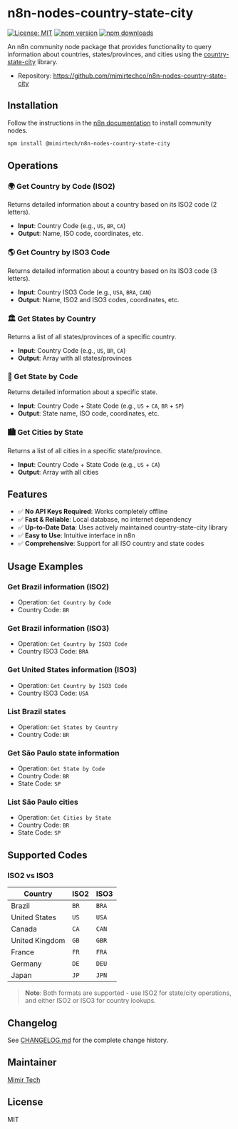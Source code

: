 # n8n-nodes-country-state-city

[![License: MIT](https://img.shields.io/badge/License-MIT-yellow.svg)](https://opensource.org/licenses/MIT)
[![npm version](https://badge.fury.io/js/@mimirtech%2Fn8n-nodes-country-state-city.svg)](https://badge.fury.io/js/@mimirtech%2Fn8n-nodes-country-state-city)
[![npm downloads](https://img.shields.io/npm/dm/@mimirtech/n8n-nodes-country-state-city)](https://www.npmjs.com/package/@mimirtech/n8n-nodes-country-state-city)

An n8n community node package that provides functionality to query information about countries, states/provinces, and cities using the [country-state-city](https://github.com/dr5hn/country-state-city) library.

* Repository: https://github.com/mimirtechco/n8n-nodes-country-state-city

## Installation

Follow the instructions in the [n8n documentation](https://docs.n8n.io/integrations/community-nodes/installation/) to install community nodes.

```bash
npm install @mimirtech/n8n-nodes-country-state-city
```

## Operations

### 🌍 Get Country by Code (ISO2)
Returns detailed information about a country based on its ISO2 code (2 letters).
- **Input**: Country Code (e.g., `US`, `BR`, `CA`)
- **Output**: Name, ISO code, coordinates, etc.

### 🌎 Get Country by ISO3 Code 
Returns detailed information about a country based on its ISO3 code (3 letters).
- **Input**: Country ISO3 Code (e.g., `USA`, `BRA`, `CAN`)
- **Output**: Name, ISO2 and ISO3 codes, coordinates, etc.

### 🏛️ Get States by Country  
Returns a list of all states/provinces of a specific country.
- **Input**: Country Code (e.g., `US`, `BR`, `CA`)
- **Output**: Array with all states/provinces

### 🏢 Get State by Code
Returns detailed information about a specific state.
- **Input**: Country Code + State Code (e.g., `US` + `CA`, `BR` + `SP`)
- **Output**: State name, ISO code, coordinates, etc.

### 🏙️ Get Cities by State
Returns a list of all cities in a specific state/province.
- **Input**: Country Code + State Code (e.g., `US` + `CA`)
- **Output**: Array with all cities

## Features

- ✅ **No API Keys Required**: Works completely offline
- ✅ **Fast & Reliable**: Local database, no internet dependency
- ✅ **Up-to-Date Data**: Uses actively maintained country-state-city library
- ✅ **Easy to Use**: Intuitive interface in n8n
- ✅ **Comprehensive**: Support for all ISO country and state codes

## Usage Examples

### Get Brazil information (ISO2)
- Operation: `Get Country by Code`
- Country Code: `BR`

### Get Brazil information (ISO3)
- Operation: `Get Country by ISO3 Code`
- Country ISO3 Code: `BRA`

### Get United States information (ISO3)
- Operation: `Get Country by ISO3 Code`
- Country ISO3 Code: `USA`

### List Brazil states  
- Operation: `Get States by Country`
- Country Code: `BR`

### Get São Paulo state information
- Operation: `Get State by Code`
- Country Code: `BR`
- State Code: `SP`

### List São Paulo cities
- Operation: `Get Cities by State`
- Country Code: `BR`
- State Code: `SP`

## Supported Codes

### ISO2 vs ISO3
| Country | ISO2 | ISO3 | 
|---------|------|------|
| Brazil | `BR` | `BRA` |
| United States | `US` | `USA` |
| Canada | `CA` | `CAN` |
| United Kingdom | `GB` | `GBR` |
| France | `FR` | `FRA` |
| Germany | `DE` | `DEU` |
| Japan | `JP` | `JPN` |

> **Note**: Both formats are supported - use ISO2 for state/city operations, and either ISO2 or ISO3 for country lookups.

## Changelog

See [CHANGELOG.md](CHANGELOG.md) for the complete change history.

## Maintainer

[Mimir Tech](https://www.mimirtech.co)

## License

MIT
